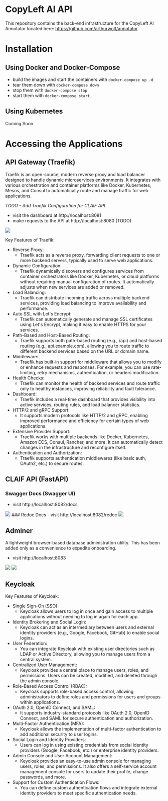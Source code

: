 # CopyLeft AI API
This repository contains the back-end infrastructure for the CopyLeft AI Annotator located here: https://github.com/arthurwolf/annotator.

# Installation
## Using Docker and Docker-Compose
- build the images and start the containers with `docker-compose up -d`
- tear them down with `docker-compose down`
- stop them with `docker-compose stop`
- start them with `docker-compose start`
## Using Kubernetes
Coming Soon

# Accessing the Applications
## API Gateway (Traefik)
Traefik is an open-source, modern reverse proxy and load balancer designed to handle dynamic microservices environments. It integrates with various orchestration and container platforms like Docker, Kubernetes, Mesos, and Consul to automatically route and manage traffic for web applications.

*TODO - Add Traefik Configuration for CLAIF API*

- visit the dashboard at http://localhost:8081
- make requests to the API at http://localhost:8080 (TODO)
<img src="./screenshots/traefik-dashboard.png" style="max-width: 600px;" />

Key Features of Traefik:
- Reverse Proxy:
  - Traefik acts as a reverse proxy, forwarding client requests to one or more backend servers, typically used to serve web applications.
- Dynamic Configuration:
  - Traefik dynamically discovers and configures services from container orchestrators like Docker, Kubernetes, or cloud platforms without requiring manual configuration of routes. It automatically adjusts when new services are added or removed.
- Load Balancing:
  - Traefik can distribute incoming traffic across multiple backend services, providing load balancing to improve availability and performance.
- Auto SSL with Let's Encrypt:
  - Traefik can automatically generate and manage SSL certificates using Let's Encrypt, making it easy to enable HTTPS for your services.
- Path-Based and Host-Based Routing:
  - Traefik supports both path-based routing (e.g., /api) and host-based routing (e.g., api.example.com), allowing you to route traffic to different backend services based on the URL or domain name.
- Middleware:
  - Traefik has built-in support for middleware that allows you to modify or enhance requests and responses. For example, you can use rate-limiting, retry mechanisms, authentication, or headers modification.
- Health Checks:
  - Traefik can monitor the health of backend services and route traffic only to healthy instances, improving reliability and fault tolerance.
- Dashboard:
  - Traefik includes a real-time dashboard that provides visibility into active services, routing rules, and load balancer statistics.
- HTTP/2 and gRPC Support:
  - It supports modern protocols like HTTP/2 and gRPC, enabling improved performance and efficiency for certain types of web applications.
- Extensive Provider Support:
  - Traefik works with multiple backends like Docker, Kubernetes, Amazon ECS, Consul, Rancher, and more. It can automatically detect changes in the infrastructure and reconfigure itself.
- Authentication and Authorization:
  - Traefik supports authentication middlewares (like basic auth, OAuth2, etc.) to secure routes.

## CLAIF API (FastAPI)
### Swagger Docs (Swagger UI)
- visit http://localhost:8082/docs
<img src="./screenshots/claif-api-swagger.png" style="max-width: 600px;" />
### Redoc Docs
- visit http://localhost:8082/redoc
<img src="./screenshots/claif-api-redoc.png" style="max-width: 600px;" />

## Adminer
A lightweight browser-based database administration utility. This has been added only as a convenience to expedite onboarding.
- visit http://localhost:8083
<img src="./screenshots/adminer-1.png" style="max-width: 600px;" />
<img src="./screenshots/adminer-2.png" style="max-width: 600px;" />

## Keycloak
Key Features of Keycloak:
- Single Sign-On (SSO):
  - Keycloak allows users to log in once and gain access to multiple applications without needing to log in again for each app.
- Identity Brokering and Social Login:
  - Keycloak can act as an intermediary between users and external identity providers (e.g., Google, Facebook, GitHub) to enable social logins.
- User Federation:
  - You can integrate Keycloak with existing user directories such as LDAP or Active Directory, allowing you to manage users from a central system.
- Centralized User Management:
  - Keycloak provides a central place to manage users, roles, and permissions. Users can be created, modified, and deleted through the admin console.
- Role-Based Access Control (RBAC):
  - Keycloak supports role-based access control, allowing administrators to define roles and permissions for users and groups within applications.
- OAuth 2.0, OpenID Connect, and SAML:
  - It supports industry-standard protocols like OAuth 2.0, OpenID Connect, and SAML for secure authentication and authorization.
- Multi-Factor Authentication (MFA):
  - Keycloak allows the implementation of multi-factor authentication to add additional security to user logins.
- Social Login and Identity Providers:
  - Users can log in using existing credentials from social identity providers (Google, Facebook, etc.) or enterprise identity providers.
- Admin Console and User Account Management:
  - Keycloak provides an easy-to-use admin console for managing users, roles, and permissions. It also offers a self-service account management console for users to update their profile, change passwords, and more.
- Support for Custom Authentication Flows:
  - You can define custom authentication flows and integrate external identity providers to meet specific authentication needs.
